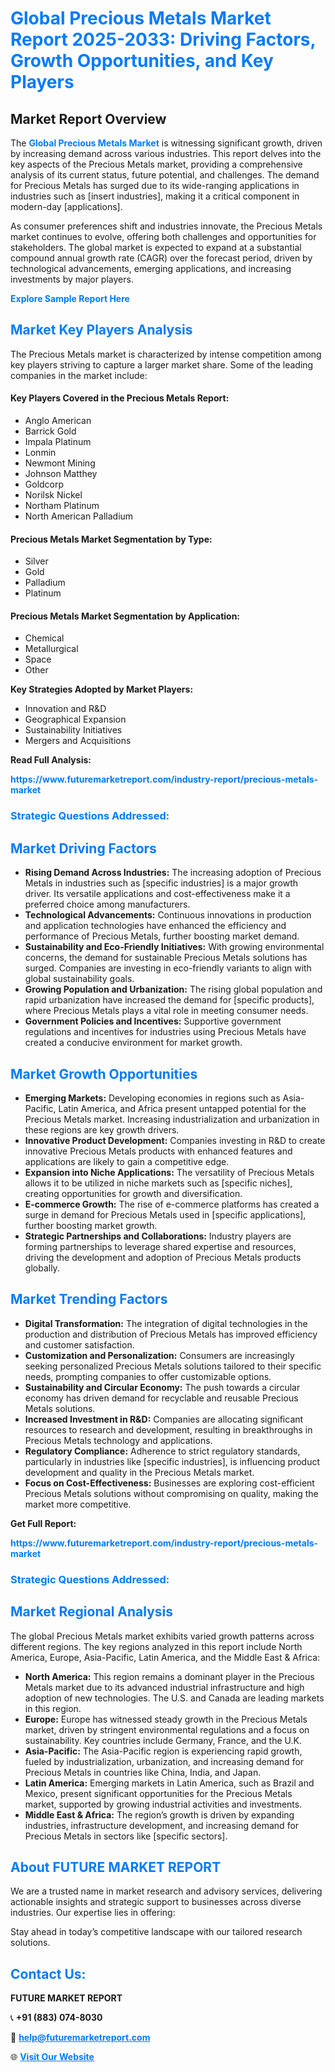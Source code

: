 <h1 style="color: #007BFF;">Global Precious Metals Market Report 2025-2033: Driving Factors, Growth Opportunities, and Key Players</h1>

<section id="overview">
<h2>Market Report Overview</h2>
<p>The <a href="https://www.futuremarketreport.com/industry-report/precious-metals-market" style="color: #007BFF; text-decoration: none;"><strong>Global Precious Metals Market</strong></a> is witnessing significant growth, driven by increasing demand across various industries. This report delves into the key aspects of the Precious Metals market, providing a comprehensive analysis of its current status, future potential, and challenges. The demand for Precious Metals has surged due to its wide-ranging applications in industries such as [insert industries], making it a critical component in modern-day [applications].</p>
<p>As consumer preferences shift and industries innovate, the Precious Metals market continues to evolve, offering both challenges and opportunities for stakeholders. The global market is expected to expand at a substantial compound annual growth rate (CAGR) over the forecast period, driven by technological advancements, emerging applications, and increasing investments by major players.</p>
</section>

<section id="overview">
<p><a href="https://www.futuremarketreport.com/request-sample/reportId=51104" style="color: #007BFF; text-decoration: none;"><strong>Explore Sample Report Here</strong></a></p>
</section>

<section id="key-players">
<h2 style="color: #007BFF;">Market Key Players Analysis</h2>
<p>The Precious Metals market is characterized by intense competition among key players striving to capture a larger market share. Some of the leading companies in the market include:</p>
<h4>Key Players Covered in the Precious Metals Report:</h4>
<ul><li>Anglo American</li><li>Barrick Gold</li><li>Impala Platinum</li><li>Lonmin</li><li>Newmont Mining</li><li>Johnson Matthey</li><li>Goldcorp</li><li>Norilsk Nickel</li><li>Northam Platinum</li><li>North American Palladium</li></ul>
<h4>Precious Metals Market Segmentation by Type:</h4>
<ul><li>Silver</li><li>Gold</li><li>Palladium</li><li>Platinum</li></ul>

<h4>Precious Metals Market Segmentation by Application:</h4>
<ul><li>Chemical</li><li>Metallurgical</li><li>Space</li><li>Other</li></ul>
<p><strong>Key Strategies Adopted by Market Players:</strong></p>
<ul>
<li>Innovation and R&D</li>
<li>Geographical Expansion</li>
<li>Sustainability Initiatives</li>
<li>Mergers and Acquisitions</li>
</ul>
</section>

<section>
<p><strong>Read Full Analysis: </strong></p><a href="https://www.futuremarketreport.com/industry-report/precious-metals-market" style="color: #007BFF; text-decoration: none;"><strong>https://www.futuremarketreport.com/industry-report/precious-metals-market</strong></a>
<h3 style="color: #007BFF;">Strategic Questions Addressed:</h3>
</section>

<section id="driving-factors">
<h2 style="color: #007BFF;">Market Driving Factors</h2>
<ul>
<li><strong>Rising Demand Across Industries:</strong> The increasing adoption of Precious Metals in industries such as [specific industries] is a major growth driver. Its versatile applications and cost-effectiveness make it a preferred choice among manufacturers.</li>
<li><strong>Technological Advancements:</strong> Continuous innovations in production and application technologies have enhanced the efficiency and performance of Precious Metals, further boosting market demand.</li>
<li><strong>Sustainability and Eco-Friendly Initiatives:</strong> With growing environmental concerns, the demand for sustainable Precious Metals solutions has surged. Companies are investing in eco-friendly variants to align with global sustainability goals.</li>
<li><strong>Growing Population and Urbanization:</strong> The rising global population and rapid urbanization have increased the demand for [specific products], where Precious Metals plays a vital role in meeting consumer needs.</li>
<li><strong>Government Policies and Incentives:</strong> Supportive government regulations and incentives for industries using Precious Metals have created a conducive environment for market growth.</li>
</ul>
</section>

<section id="growth-opportunities">
<h2 style="color: #007BFF;">Market Growth Opportunities</h2>
<ul>
<li><strong>Emerging Markets:</strong> Developing economies in regions such as Asia-Pacific, Latin America, and Africa present untapped potential for the Precious Metals market. Increasing industrialization and urbanization in these regions are key growth drivers.</li>
<li><strong>Innovative Product Development:</strong> Companies investing in R&D to create innovative Precious Metals products with enhanced features and applications are likely to gain a competitive edge.</li>
<li><strong>Expansion into Niche Applications:</strong> The versatility of Precious Metals allows it to be utilized in niche markets such as [specific niches], creating opportunities for growth and diversification.</li>
<li><strong>E-commerce Growth:</strong> The rise of e-commerce platforms has created a surge in demand for Precious Metals used in [specific applications], further boosting market growth.</li>
<li><strong>Strategic Partnerships and Collaborations:</strong> Industry players are forming partnerships to leverage shared expertise and resources, driving the development and adoption of Precious Metals products globally.</li>
</ul>
</section>

<section id="trending-factors">
<h2 style="color: #007BFF;">Market Trending Factors</h2>
<ul>
<li><strong>Digital Transformation:</strong> The integration of digital technologies in the production and distribution of Precious Metals has improved efficiency and customer satisfaction.</li>
<li><strong>Customization and Personalization:</strong> Consumers are increasingly seeking personalized Precious Metals solutions tailored to their specific needs, prompting companies to offer customizable options.</li>
<li><strong>Sustainability and Circular Economy:</strong> The push towards a circular economy has driven demand for recyclable and reusable Precious Metals solutions.</li>
<li><strong>Increased Investment in R&D:</strong> Companies are allocating significant resources to research and development, resulting in breakthroughs in Precious Metals technology and applications.</li>
<li><strong>Regulatory Compliance:</strong> Adherence to strict regulatory standards, particularly in industries like [specific industries], is influencing product development and quality in the Precious Metals market.</li>
<li><strong>Focus on Cost-Effectiveness:</strong> Businesses are exploring cost-efficient Precious Metals solutions without compromising on quality, making the market more competitive.</li>
</ul>
</section>

<section>
<p><strong>Get Full Report: </strong></p><a href="https://www.futuremarketreport.com/industry-report/precious-metals-market" style="color: #007BFF; text-decoration: none;"><strong>https://www.futuremarketreport.com/industry-report/precious-metals-market</strong></a>
<h3 style="color: #007BFF;">Strategic Questions Addressed:</h3>
</section>


<section id="regional-analysis">
<h2 style="color: #007BFF;">Market Regional Analysis</h2>
<p>The global Precious Metals market exhibits varied growth patterns across different regions. The key regions analyzed in this report include North America, Europe, Asia-Pacific, Latin America, and the Middle East & Africa:</p>
<ul>
<li><strong>North America:</strong> This region remains a dominant player in the Precious Metals market due to its advanced industrial infrastructure and high adoption of new technologies. The U.S. and Canada are leading markets in this region.</li>
<li><strong>Europe:</strong> Europe has witnessed steady growth in the Precious Metals market, driven by stringent environmental regulations and a focus on sustainability. Key countries include Germany, France, and the U.K.</li>
<li><strong>Asia-Pacific:</strong> The Asia-Pacific region is experiencing rapid growth, fueled by industrialization, urbanization, and increasing demand for Precious Metals in countries like China, India, and Japan.</li>
<li><strong>Latin America:</strong> Emerging markets in Latin America, such as Brazil and Mexico, present significant opportunities for the Precious Metals market, supported by growing industrial activities and investments.</li>
<li><strong>Middle East & Africa:</strong> The region’s growth is driven by expanding industries, infrastructure development, and increasing demand for Precious Metals in sectors like [specific sectors].</li>
</ul>
</section>

<footer>
<h2 style="color: #007BFF;">About FUTURE MARKET REPORT</h2>
<p>We are a trusted name in market research and advisory services, delivering actionable insights and strategic support to businesses across diverse industries. Our expertise lies in offering:</p>

<p>Stay ahead in today’s competitive landscape with our tailored research solutions.</p>

<h2 style="color: #007BFF;">Contact Us:</h2>
<p><strong>FUTURE MARKET REPORT</strong></p>
<p>📞 <strong>+91 (883) 074-8030</strong></p>
<p>📧 <strong><a href="mailto:help@futuremarketreport.com" style="color: #007BFF;">help@futuremarketreport.com</a></strong></p>
<p>🌐 <strong><a href="https://www.futuremarketreport.com/" style="color: #007BFF;">Visit Our Website</a></strong></p>
</footer>